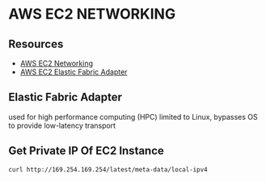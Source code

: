 # AWS EC2 NETWORKING

## Resources
- [AWS EC2 Networking](https://docs.aws.amazon.com/AWSEC2/latest/UserGuide/ec2-networking.html)
- [AWS EC2 Elastic Fabric Adapter](https://docs.aws.amazon.com/AWSEC2/latest/UserGuide/efa.html)

## Elastic Fabric Adapter
used for high performance computing (HPC)
limited to Linux, bypasses OS to provide low-latency transport

## Get Private IP Of EC2 Instance
```console
curl http://169.254.169.254/latest/meta-data/local-ipv4
```

